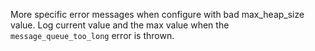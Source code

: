 More specific error messages when configure with bad max_heap_size value.
Log current value and the max value when the `message_queue_too_long` error is thrown.
